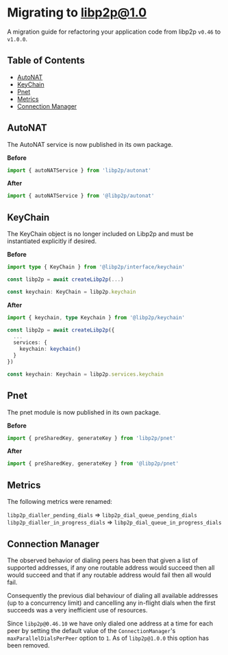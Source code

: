 <!--Specify versions for migration below-->
# Migrating to libp2p@1.0 <!-- omit in toc -->

A migration guide for refactoring your application code from libp2p `v0.46` to `v1.0.0`.

## Table of Contents <!-- omit in toc -->

- [AutoNAT](#autonat)
- [KeyChain](#keychain)
- [Pnet](#pnet)
- [Metrics](#metrics)
- [Connection Manager](#connection-manager)

## AutoNAT

The AutoNAT service is now published in its own package.

**Before**

```ts
import { autoNATService } from 'libp2p/autonat'
```

**After**

```ts
import { autoNATService } from '@libp2p/autonat'
```

## KeyChain

The KeyChain object is no longer included on Libp2p and must be instantiated explicitly if desired.

**Before**

```ts
import type { KeyChain } from '@libp2p/interface/keychain'

const libp2p = await createLibp2p(...)

const keychain: KeyChain = libp2p.keychain
```

**After**

```ts
import { keychain, type Keychain } from '@libp2p/keychain'

const libp2p = await createLibp2p({
  ...
  services: {
    keychain: keychain()
  }
})

const keychain: Keychain = libp2p.services.keychain
```

## Pnet

The pnet module is now published in its own package.

**Before**

```ts
import { preSharedKey, generateKey } from 'libp2p/pnet'
```

**After**

```ts
import { preSharedKey, generateKey } from '@libp2p/pnet'
```

## Metrics

The following metrics were renamed:

`libp2p_dialler_pending_dials` => `libp2p_dial_queue_pending_dials`
`libp2p_dialler_in_progress_dials` => `libp2p_dial_queue_in_progress_dials`

## Connection Manager

The observed behavior of dialing peers has been that given a list of supported addresses, if any one routable address would succeed then all would succeed and that if any routable address would fail then all would fail.

Consequently the previous dial behaviour of dialing all available addresses (up to a concurrency limit) and cancelling any in-flight dials when the first succeeds was a very inefficient use of resources.

Since `libp2p@0.46.10` we have only dialed one address at a time for each peer by setting the default value of the `ConnectionManager`'s `maxParallelDialsPerPeer` option to `1`.  As of `libp2p@1.0.0` this option has been removed.
